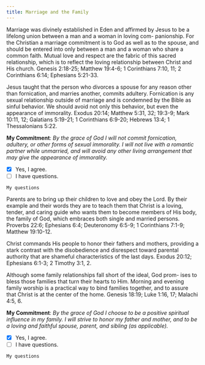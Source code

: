 ```yaml
---
title: Marriage and the Family
---
```


Marriage was divinely established in Eden and affirmed by Jesus to be a lifelong union between a man and a woman in loving com- panionship. For the Christian a marriage commitment is to God as well as to the spouse, and should be entered into only between a man and a woman who share a common faith. Mutual love and respect are the fabric of this sacred relationship, which is to reflect the loving relationship between Christ and His church. Genesis 2:18-25; Matthew 19:4-6; 1 Corinthians 7:10, 11; 2 Corinthians 6:14; Ephesians 5:21-33.

Jesus taught that the person who divorces a spouse for any reason other than fornication, and marries another, commits adultery. Fornication is any sexual relationship outside of marriage and is condemned by the Bible as sinful behavior. We should avoid not only this behavior, but even the appearance of immorality. Exodus 20:14; Matthew 5:31, 32; 19:3-9; Mark 10:11, 12; Galatians 5:19-21; 1 Corinthians 6:9-20; Hebrews 13:4; 1 Thessalonians 5:22.

**My Commitment**: _By the grace of God I will not commit fornication, adultery, or other forms of sexual immorality. I will not live with a romantic partner while unmarried, and will avoid any other living arrangement that may give the appearance of immorality._

- [x] Yes, I agree.
- [ ] I have questions.

`My questions`

Parents are to bring up their children to love and obey the Lord. By their example and their words they are to teach them that Christ is a loving, tender, and caring guide who wants them to become members of His body, the family of God, which embraces both single and married persons. Proverbs 22:6; Ephesians 6:4; Deuteronomy 6:5-9; 1 Corinthians 7:1-9; Matthew 19:10-12.

Christ commands His people to honor their fathers and mothers, providing a stark contrast with the disobedience and disrespect toward parental authority that are shameful characteristics of the last days. Exodus 20:12; Ephesians 6:1-3; 2 Timothy 3:1, 2.

Although some family relationships fall short of the ideal, God prom- ises to bless those families that turn their hearts to Him. Morning and evening family worship is a practical way to bind families together, and to assure that Christ is at the center of the home. Genesis 18:19; Luke 1:16, 17; Malachi 4:5, 6.

**My Commitment**: _By the grace of God I choose to be a positive spiritual influence in my family. I will strive to honor my father and mother, and to be a loving and faithful spouse, parent, and sibling (as applicable)._

- [x] Yes, I agree.
- [ ] I have questions.

`My questions`